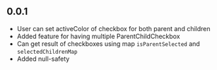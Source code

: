 ## 0.0.1

* User can set activeColor of checkbox for both parent and children
* Added feature for having multiple ParentChildCheckbox
* Can get result of checkboxes using map `isParentSelected` and `selectedChildrenMap`
* Added null-safety

